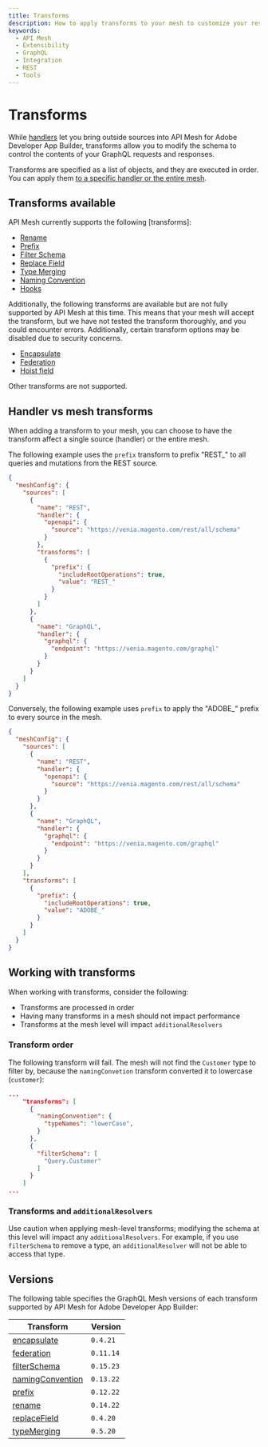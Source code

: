 ```yaml
---
title: Transforms
description: How to apply transforms to your mesh to customize your responses.
keywords:
  - API Mesh
  - Extensibility
  - GraphQL
  - Integration
  - REST
  - Tools
---
```


# Transforms

While [handlers](./source-handlers.md) let you bring outside sources into API Mesh for Adobe Developer App Builder, transforms allow you to modify the schema to control the contents of your GraphQL requests and responses.

Transforms are specified as a list of objects, and they are executed in order. You can apply them [to a specific handler or the entire mesh](#handler-vs-mesh-transforms).

## Transforms available

API Mesh currently supports the following [transforms]:

-  [Rename](../reference/transforms/rename.md)
-  [Prefix](../reference/transforms/prefix.md)
-  [Filter Schema](../reference/transforms/filter-schema.md)
-  [Replace Field](../reference/transforms/replace-field.md)
-  [Type Merging](../reference/transforms/type-merging.md)
-  [Naming Convention](../reference/transforms/naming-convention.md)
-  [Hooks](./hooks.md)

Additionally, the following transforms are available but are not fully supported by API Mesh at this time. This means that your mesh will accept the transform, but we have not tested the transform thoroughly, and you could encounter errors. Additionally, certain transform options may be disabled due to security concerns.

-  [Encapsulate](../reference/transforms/encapsulate.md)
-  [Federation](../reference/transforms/federation.md)
-  [Hoist field](../reference/transforms/replace-field.md#scope-hoistvalue)

Other transforms are not supported.

## Handler vs mesh transforms

When adding a transform to your mesh, you can choose to have the transform affect a single source (handler) or the entire mesh.

The following example uses the `prefix` transform to prefix "REST_" to all queries and mutations from the REST source.

```json
{
  "meshConfig": {
    "sources": [
      {
        "name": "REST",
        "handler": {
          "openapi": {
            "source": "https://venia.magento.com/rest/all/schema"
          }
        },
        "transforms": [
          {
            "prefix": {
              "includeRootOperations": true,
              "value": "REST_"
            }
          }
        ]
      },
      {
        "name": "GraphQL",
        "handler": {
          "graphql": {
            "endpoint": "https://venia.magento.com/graphql"
          }
        }
      }
    ]
  }
}
```

Conversely, the following example uses `prefix` to apply the "ADOBE_" prefix to every source in the mesh.

```json
{
  "meshConfig": {
    "sources": [
      {
        "name": "REST",
        "handler": {
          "openapi": {
            "source": "https://venia.magento.com/rest/all/schema"
          }
        }
      },
      {
        "name": "GraphQL",
        "handler": {
          "graphql": {
            "endpoint": "https://venia.magento.com/graphql"
          }
        }
      }
    ],
    "transforms": [
      {
        "prefix": {
          "includeRootOperations": true,
          "value": "ADOBE_"
        }
      }
    ]
  }
}
```

## Working with transforms

When working with transforms, consider the following:

- Transforms are processed in order
- Having many transforms in a mesh should not impact performance
- Transforms at the mesh level will impact `additionalResolvers`

### Transform order

The following transform will fail. The mesh will not find the `Customer` type to filter by, because the `namingConvetion` transform converted it to lowercase (`customer`):

```json
...
    "transforms": [
      {
        "namingConvention": {
          "typeNames": "lowerCase",
        }
      },
      {
        "filterSchema": [
          "Query.Customer"
        ]
      }
    ]
...
```

### Transforms and `additionalResolvers`

Use caution when applying mesh-level transforms; modifying the schema at this level will impact any `additionalResolvers`. For example, if you use `filterSchema` to remove a type, an `additionalResolver` will not be able to access that type.

## Versions

The following table specifies the GraphQL Mesh versions of each transform supported by API Mesh for Adobe Developer App Builder:

| Transform | Version |
|------------|------------|
[encapsulate] | `0.4.21`
[federation] | `0.11.14`
[filterSchema] | `0.15.23`
[namingConvention] | `0.13.22`
[prefix] | `0.12.22`
[rename] | `0.14.22`
[replaceField] | `0.4.20`
[typeMerging] | `0.5.20`

<!-- Link Definitions -->
[Introduction]: index.md
[encapsulate]: ../reference/transforms/encapsulate.md
[federation]: ../reference/transforms/federation.md
[filterSchema]: ../reference/transforms/filter-schema.md
[namingConvention]: ../reference/transforms/naming-convention.md
[prefix]: ../reference/transforms/prefix.md
[rename]: ../reference/transforms/rename.md
[replaceField]: ../reference/transforms/replace-field.md
[typeMerging]: ../reference/transforms/type-merging.md
